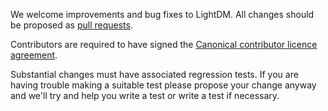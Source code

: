We welcome improvements and bug fixes to LightDM. All changes should be proposed as [pull requests](https://github.com/CanonicalLtd/lightdm/pulls).

Contributors are required to have signed the [Canonical contributor licence agreement](http://www.ubuntu.com/legal/contributors).

Substantial changes must have associated regression tests. If you are having trouble making a suitable test please propose your change anyway and we'll try and help you write a test or write a test if necessary.
